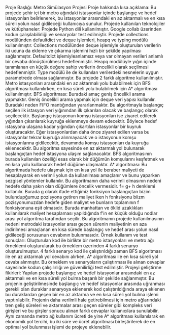 Proje Başlığı: Metro Simülasyon Projesi
Proje hakkında kısa açıklama: Bu projede şehir içi bir metro ağındaki istasyonlar içinde başlangıç ve hedef istasyonları belirlenerek, bu istasyonlar arasındaki en az aktarmalı ve en kısa süreli yolun nasıl gidileceği kullanıcıya sunulur.
Projede kullanılan teknolojiler ve kütüphaneler: Projede Python dili kullanılmıştır. Google collab üzerinden kodun çalışılabilirliği ve senaryolar test edilmiştir. Projede collections modülünden defaultdict ve deque işlemleri, heapq ve typing modülü kullanılmıştır. Collections modülünden deque işlemiyle oluşturulan verilerin iki ucuna da ekleme ve çıkarma işlemini hızlı bir şekilde yapılması sağlanmıştır. Defaultdict işlemiyleanlamsız veya var olmayan verileri anlamlı bir cevaba dönüştürülmesi hedeflenmiştir. Heapq modülüyle yığın içinde tanımlanan en küçük değere sahip verilerin öncelikli olarak seçilmesi hedeflenmiştir. Type modülü ile de kullanılan verilerdeki nesnelerin uygun parametrede olması sağlanmıştır.
Bu projede 2 farklı algoritme kullanılmıştır. Metro istasyonları arasındaki en az aktarmalı yolu bulabilmek için BFS algoritması kullanılırken, en kısa süreli yolu bulabilmek için A* algoritması kullanılmıştır.
BFS algoritması: Buradaki amaç geniş öncelikli arama yapmaktır. Geniş öncelikli arama yapmak için deque veri yapısı kullanılır. Buradaki neden FIFO mantığından yararlanmaktır. Bu algoritmayla başlangıç seçilen ilk istasyon veri yığınından ilk çıkarılan olacak ve başlangıç olarak seçilecektir. Başlangıç istasyonun komşu istasyonları ise ziyaret edilerek yığından çıkarılarak kuyruğa eklenmeye devam edecektir. Böylece hedef istasyona ulaşana kadar yığından çıkartılan istasyonlar bir kuyruk oluşturacaktır. Eğer istasyonlardan daha önce ziyaret edilen varsa bu istasyonlar tekrar kuyruğa alınmayacak ve o istasyonun komşu istasyonlarına gidilecektir, devamında komşu istasyonları da kuyruğa eklenecektir. Bu algoritma sayesinde en az aktarmalı yol bulunarak başlangıçtan hedef istasyona ulaşım sağlanacaktır. BFS algoritmasının burada kullanılan özelliği esas olarak bir düğümün komşularını keşfetmek ve en kısa yolu kullanarak hedef düğüme ulaşmaktır.
A* algoritması: Bu algoritmada hedefe ulaşmak için en kısa yol ile beraber maliyeti de hesaplayarak en verimli yolun da kullanılması amaçlanır ve bunu yaparken sezgisel yöntemler kullanılır. Bu algoritmanın daha verimli olmasının nedeni hedefe daha yakın olan düğümlere öncelik vermesidir. f= g+ h denklemi kullanılır. Burada g olarak ifade ettiğimiz fonksiyon başlangıçtan bizim bulundupğumuz pozisyona getiren maliyet iken h fonksiyonu biizm pozisyonumuzdan hedefe giden maliyet ve bunların toplamının f fonksiyonuna eşit olmasıdır. Burada manhattan ve öklid uzaklıkları kullanılarak maliyet hesaplaması yapıldığında f'in en küçük olduğu nodlar arası yol algoritma tarafından seçilir. Bu algoritmanın projede kullanılmasının nedeni metrodaki istasyonlar arası geçen sürenin maliyetinin en aza indirilmesi amaçlanan en kısa sürede başlangıç ve hedef arası yolun nasıl gidileceği sorusunun cevabının bulunmasıdır. 
Örnek kullanım ve test sonuçları: Oluşturulan kod ile birlikte bir metro istasyonları ve metro ağı örneklemi oluşturularak bu örneklem üzerinden 4 farklı senaryo oluşturulmuştur. 4 farklı senaryo kod ile çalıştırıldığı zaman BFS algoritması ile en az aktarmalı yol cevabını alırken, A* algoritması ile en kısa süreli yol cevabı alınmıştır. Bu örneklem ve senaryoların çalıştırması ile alınan cevaplar sayesinde kodun çalışılırlığı ve güvenilirliği test edilmiştir.
Projeyi geliştirme fikirleri: Yapılan projede başlangıç ve hedef istasyonlar arasındaki en az aktarmalı ve en kısa süreli yol bulma başarılı bir şekilde sağlanmıştır. Bu projenin geliştirilmesinde başlangıç ve hedef istasyonlar arasında uğranması gerekli olan duraklar senaryoya eklenerek kod çalıştırıldığında araya eklenen bu duraklardan geçen bir en az aktarma ve en kısa süreli yol bulma işlemi yaptırılabilir. Projenin daha verilmli hale getirebilmesi için metro ağlarındaki tren geliş süreleri ve aktarmalar arası geçen süreler gibi kompleks veri girişleri ve bu girşler sonucu alınan farklı cevaplar kullanıcılara sunulabilir. Aynı zamanda metro ağ kullanım ücreti de yine A* algoritması kullanılarak en ekonomik yol tercihi, bu iki süre ve ücret algoritması birleştirilerek de en optimal yol bulunması işlemi de projeye eklenebilir.
